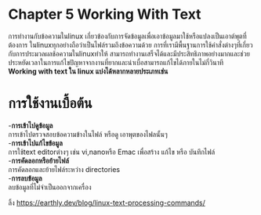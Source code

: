 # Chapter 5 Working With Text
การทำงานกับข้อความในlinux เกี่ยวข้องกับการจัดข้อมูลเพื่อเอาข้อมูลมาใช้หรือแปลงเป็นเอาต์พุตที่ต้องการ ในlinuxทุกอย่างถือว่าเป็นไฟล์รวมถึงข้อความด้วย การที่เรามีพื้นฐานการใช้คำสั่งต่างๆที่เกี่ยวกับการประมวลผลช้อความในlinuxทำให้ สามารถทำงานเสร็จได้และมีประสิทธิภาพอย่างมากและช่วยประหยัดเวลาในการแก้ไขปัญหาจากงานที่ยากและน่าเบื่อสามารถแก้ไขได้ภายในไม่กี่วินาที<br>
**Working with text ใน linux แบ่งได้หลากหลายประเภทเช่น**<br>
# การใช้งานเบื้อต้น
-**การเข้าไปดูข้อมูล**<br>
การเข้าไปตรวจสอบข้อความข้างในไฟล์ หรือดู เอาพุตของไฟลนั้นๆ<br>
-**การเข้าไปแก้ไขข้อมูล**<br>
การใช้text editorต่างๆ เช่น vi,nanoหรือ Emac เพื่อสร้าง แก้ไข หรือ บันทึกไฟล์<br>
-**การคัดลอกหรือย้ายไฟล์**<br>
การคัดลอกและย้ายไฟล์ระหว่าง directories<br>
-**การลบข้อมูล**<br>
ลบข้อมูลที่ไม่จำเป็นออกจากเครื่อง<br>









ลิ้ง
https://earthly.dev/blog/linux-text-processing-commands/
